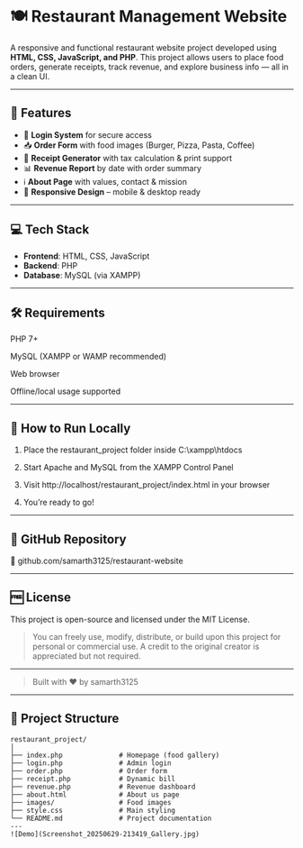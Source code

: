 
# 🍽️ Restaurant Management Website

A responsive and functional restaurant website project developed using **HTML, CSS, JavaScript, and PHP**. This project allows users to place food orders, generate receipts, track revenue, and explore business info — all in a clean UI.

---

## 🧩 Features

- 🔐 **Login System** for secure access  
- 📥 **Order Form** with food images (Burger, Pizza, Pasta, Coffee)  
- 🧾 **Receipt Generator** with tax calculation & print support  
- 📊 **Revenue Report** by date with order summary  
- ℹ️ **About Page** with values, contact & mission  
- 📱 **Responsive Design** – mobile & desktop ready

---

## 💻 Tech Stack

- **Frontend**: HTML, CSS, JavaScript  
- **Backend**: PHP  
- **Database**: MySQL (via XAMPP)  

---


## 🛠️ Requirements

PHP 7+

MySQL (XAMPP or WAMP recommended)

Web browser

Offline/local usage supported



---

## 🧠 How to Run Locally

1. Place the restaurant_project folder inside C:\xampp\htdocs


2. Start Apache and MySQL from the XAMPP Control Panel


3. Visit http://localhost/restaurant_project/index.html in your browser


4. You’re ready to go!




---

## 🔗 GitHub Repository

📂 github.com/samarth3125/restaurant-website


---

## 🆓 License

This project is open-source and licensed under the MIT License.

> You can freely use, modify, distribute, or build upon this project for personal or commercial use.
A credit to the original creator is appreciated but not required.




---

> Built with ❤️ by samarth3125

---
## 📂 Project Structure

```plaintext
restaurant_project/
│
├── index.php              # Homepage (food gallery)
├── login.php              # Admin login
├── order.php              # Order form
├── receipt.php            # Dynamic bill
├── revenue.php            # Revenue dashboard
├── about.html             # About us page
├── images/                # Food images
├── style.css              # Main styling
└── README.md              # Project documentation
---
![Demo](Screenshot_20250629-213419_Gallery.jpg)


